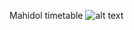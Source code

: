 Mahidol timetable
![alt text](https://github.com/chanproactive/Mahidol-timetable/blob/github_resources/project_diagram.jpg?raw=true)
